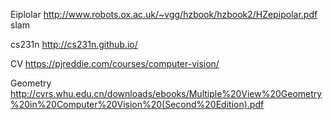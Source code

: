 Eiplolar
http://www.robots.ox.ac.uk/~vgg/hzbook/hzbook2/HZepipolar.pdf
slam

cs231n
http://cs231n.github.io/

CV
https://pjreddie.com/courses/computer-vision/

Geometry
http://cvrs.whu.edu.cn/downloads/ebooks/Multiple%20View%20Geometry%20in%20Computer%20Vision%20(Second%20Edition).pdf
